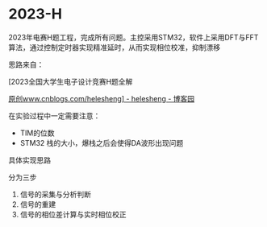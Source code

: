 # 2023-H
2023年电赛H题工程，完成所有问题。主控采用STM32，软件上采用DFT与FFT算法，通过控制定时器实现精准延时，从而实现相位校准，抑制漂移



思路来自：

[2023全国大学生电子设计竞赛H题全解 

[原创www.cnblogs.com/helesheng\] - helesheng - 博客园](https://www.cnblogs.com/helesheng/p/17888312.html)



在实验过程中一定需要注意：

- TIM的位数
- STM32 栈的大小，爆栈之后会使得DA波形出现问题



具体实现思路

分为三步

1. 信号的采集与分析判断
2. 信号的重建
3. 信号的相位差计算与实时相位校正

